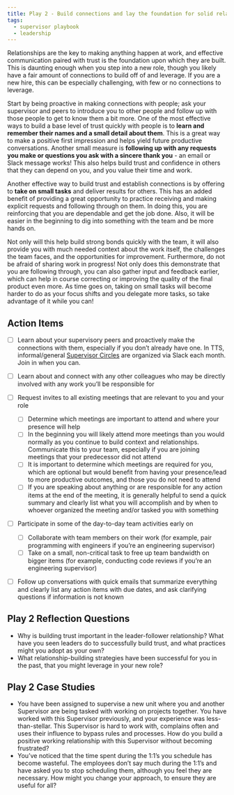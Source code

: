 ```yaml
---
title: Play 2 - Build connections and lay the foundation for solid relationships
tags:
  - supervisor playbook
  - leadership
---
```


Relationships are the key to making anything happen at work, and effective
communication paired with trust is the foundation upon which they are built.
This is daunting enough when you step into a new role, though you likely have a
fair amount of connections to build off of and leverage. If you are a new hire,
this can be especially challenging, with few or no connections to leverage.

Start by being proactive in making connections with people; ask your supervisor
and peers to introduce you to other people and follow up with those people to
get to know them a bit more. One of the most effective ways to build a base
level of trust quickly with people is to **learn and remember their names and a
small detail about them**. This is a great way to make a positive first
impression and helps yield future productive conversations. Another small
measure is **following up with any requests you make or questions you ask with a
sincere thank you** - an email or Slack message works! This also helps build
trust and confidence in others that they can depend on you, and you value their
time and work.

Another effective way to build trust and establish connections is by offering to
**take on small tasks** and deliver results for others. This has an added
benefit of providing a great opportunity to practice receiving and making
explicit requests and following through on them. In doing this, you are
reinforcing that you are dependable and get the job done. Also, it will be
easier in the beginning to dig into something with the team and be more hands
on.

Not only will this help build strong bonds quickly with the team, it will also
provide you with much needed context about the work itself, the challenges the
team faces, and the opportunities for improvement. Furthermore, do not be afraid
of sharing work in progress! Not only does this demonstrate that you are
following through, you can also gather input and feedback earlier, which can
help in course correcting or improving the quality of the final product even
more. As time goes on, taking on small tasks will become harder to do as your
focus shifts and you delegate more tasks, so take advantage of it while you can!

## Action Items

- [ ] Learn about your supervisory peers and proactively make the connections
      with them, especially if you don’t already have one. In TTS,
      informal/general
      [Supervisor Circles](https://docs.google.com/document/d/14ztT9Zf0LV9sIDuzGFc25W_DAxTgq_ZFJQd7LZ2Fhgg/edit)
      are organized via Slack each month. Join in when you can.
- [ ] Learn about and connect with any other colleagues who may be directly
      involved with any work you’ll be responsible for
- [ ] Request invites to all existing meetings that are relevant to you and your
      role

  - [ ] Determine which meetings are important to attend and where your presence
        will help
  - [ ] In the beginning you will likely attend more meetings than you would
        normally as you continue to build context and relationships. Communicate
        this to your team, especially if you are joining meetings that your
        predecessor did not attend
  - [ ] It is important to determine which meetings are required for you, which
        are optional but would benefit from having your presence/lead to more
        productive outcomes, and those you do not need to attend
  - [ ] If you are speaking about anything or are responsible for any action
        items at the end of the meeting, it is generally helpful to send a quick
        summary and clearly list what you will accomplish and by when to whoever
        organized the meeting and/or tasked you with something

- [ ] Participate in some of the day-to-day team activities early on

  - [ ] Collaborate with team members on their work (for example, pair
        programming with engineers if you’re an engineering supervisor)
  - [ ] Take on a small, non-critical task to free up team bandwidth on bigger
        items (for example, conducting code reviews if you’re an engineering
        supervisor)

- [ ] Follow up conversations with quick emails that summarize everything and
      clearly list any action items with due dates, and ask clarifying questions
      if information is not known

## Play 2 Reflection Questions

- Why is building trust important in the leader-follower relationship? What have
  you seen leaders do to successfully build trust, and what practices might you
  adopt as your own?
- What relationship-building strategies have been successful for you in the
  past, that you might leverage in your new role?

## Play 2 Case Studies

- You have been assigned to supervise a new unit where you and another
  Supervisor are being tasked with working on projects together. You have worked
  with this Supervisor previously, and your experience was less-than-stellar.
  This Supervisor is hard to work with, complains often and uses their influence
  to bypass rules and processes. How do you build a positive working
  relationship with this Supervisor without becoming frustrated?
- You’ve noticed that the time spent during the 1:1’s you schedule has become
  wasteful. The employees don’t say much during the 1:1’s and have asked you to
  stop scheduling them, although you feel they are necessary. How might you
  change your approach, to ensure they are useful for all?
